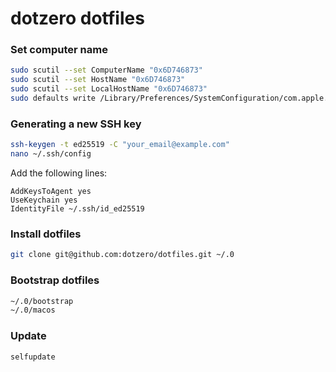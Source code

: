 # dotzero dotfiles

### Set computer name

```bash
sudo scutil --set ComputerName "0x6D746873"
sudo scutil --set HostName "0x6D746873"
sudo scutil --set LocalHostName "0x6D746873"
sudo defaults write /Library/Preferences/SystemConfiguration/com.apple.smb.server NetBIOSName -string "0x6D746873"
```

### Generating a new SSH key

```bash
ssh-keygen -t ed25519 -C "your_email@example.com"
nano ~/.ssh/config
```

Add the following lines:

```
AddKeysToAgent yes
UseKeychain yes
IdentityFile ~/.ssh/id_ed25519
```

### Install dotfiles

```bash
git clone git@github.com:dotzero/dotfiles.git ~/.0
```

### Bootstrap dotfiles

```bash
~/.0/bootstrap
~/.0/macos
```

### Update

```bash
selfupdate
```
